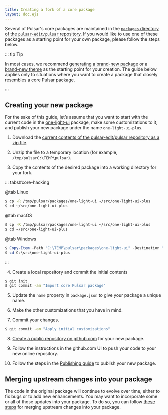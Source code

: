 ```yaml
---
title: Creating a fork of a core package
layout: doc.ejs
---
```


Several of Pulsar's core packages are maintained in the [`packages` directory of the `pulsar-edit/pulsar` repository](https://github.com/pulsar-edit/pulsar/tree/master/packages). If you would like to use one of these packages as a starting point for your own package, please follow the steps below.

::: tip Tip

In most cases, we recommend [generating a brand-new package](../developing-a-package/#package-generator) or a [brand-new theme](../developing-a-theme/#creating-a-syntax-theme) as the starting point for your creation. The guide below applies only to situations where you want to create a package that closely resembles a core Pulsar package.

:::

## Creating your new package

<!-- Could this be made better with GH CLI? -->

For the sake of this guide, let’s assume that you want to start with the current code in the [one-light-ui](https://github.com/pulsar-edit/pulsar/tree/master/packages/one-light-ui) package, make some customizations to it, and publish your new package under the name `one-light-ui-plus`.

1. Download the [current contents of the pulsar-edit/pulsar repository as a zip file](https://github.com/pulsar-edit/pulsar/archive/master.zip).

2. Unzip the file to a temporary location (for example, <span class="platform-mac platfomr-linux">`/tmp/pulsar`</span><span class="platform-win">`C:\TEMP\pulsar`</span>).

3. Copy the contents of the desired package into a working directory for your fork.

::: tabs#core-hacking

@tab Linux

```sh
$ cp -R /tmp/pulsar/packages/one-light-ui ~/src/one-light-ui-plus
$ cd ~/src/one-light-ui-plus
```

@tab macOS

```sh
$ cp -R /tmp/pulsar/packages/one-light-ui ~/src/one-light-ui-plus
$ cd ~/src/one-light-ui-plus

```

@tab Windows

```powershell
$ Copy-Item -Path "C:\TEMP\pulsar\packages\one-light-ui" -Destination "C:\src\one-light-ui-plus" -Recurse -Force
$ cd C:\src\one-light-ui-plus
```

:::

4. Create a local repository and commit the initial contents

```sh
$ git init
$ git commit -am "Import core Pulsar package"
```

5. Update the `name` property in `package.json` to give your package a unique name.

6. Make the other customizations that you have in mind.

7. Commit your changes.

```sh
$ git commit -am "Apply initial customizations"
```

8. [Create a public repository on github.com](https://help.github.com/articles/create-a-repo/) for your new package.

9. Follow the instructions in the github.com UI to push your code to your new online repository.

10. Follow the steps in the [Publishing guide](../publishing/) to publish your new package.

## Merging upstream changes into your package

The code in the original package will continue to evolve over time, either to fix bugs or to add new enhancements. You may want to incorporate some or all of those updates into your package. To do so, you can follow [these steps](../maintaining-a-fork-of-a-core-package/) for merging upstream changes into your package.
